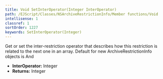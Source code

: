 ```yaml
---
title: Void SetInterOperator(Integer InterOperator)
path: /EJScript/Classes/NSArchiveRestrictionInfo/Member functions/Void SetInterOperator(Integer p_0)
intellisense: 1
classref: 1
sortOrder: 1227
keywords: SetInterOperator(Integer)
---
```



Get or set the inter-restriction operator that describes how this restriction is related to the next one in an array. Default for new ArchiveRestrictionInfo objects is And



* **InterOperator:** Integer
* **Returns:** Integer


